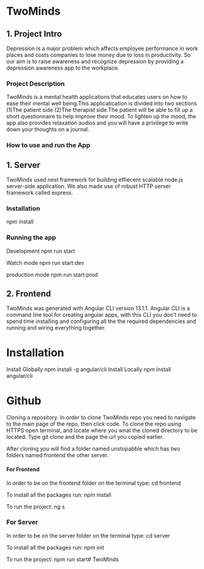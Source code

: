 # TwoMinds

## 1. Project Intro
Depression is a major problem which affects employee performance in work places and costs companies to lose money due to loss in productivity. So our aim is to raise awareness and recognize depression by providing a depression awareness app to the workplace.

### Project Description
TwoMinds is a mental health applications that educates users on how to ease their mental well being.This applicatication is divided into two sections (1)The patient side (2)The therapist side.The patient will be able to fill up a short questionnaire to help improve their mood. To lighten up the mood, the app also provides relaxation audios and you will have a privilege to write down your thoughts on a journal.

### How to use and run the App
## 1. Server

TwoMinds used nest framework for building effiecent scalable node.js server-side application. We also made use of robust HTTP server framework called express.
### Installation
npm install

### Running the app

Development
npm run start

Watch mode
npm run start:dev

production mode
npm run start:prod

## 2. Frontend
TwoMinds was generated with Angular CLI version 13.1.1. Angular CLI is a command line tool for creating
angular apps, with this CLI you don't need to spend time installing and configuring all the the required dependencies and running and wiring everything together.

# Installation

Install Globally
npm install -g angular/cli
Install Locally
npm install angular/cli


# Github

Cloning a repository.
In order to clone TwoMinds repo you need to navigate to the main page of the repo, then click code. To clone the repo using HTTPS open terminal, and locate where you wnat the cloned directory to be located. Type git clone  and the page the url you copied earlier.

After cloning you will find a folder named unstopabble which has two folders named frontend the other server.

#### For Frontend
In order to be on the frontend folder on the terminal type:
cd frontend

To install all the packages run:
npm install

To run the project:
ng s

### For Server

In order to be on the server folder on the terminal type:
cd server

To install all the packages run:
npm init

To run the project:
npm run start# TwoMInds
